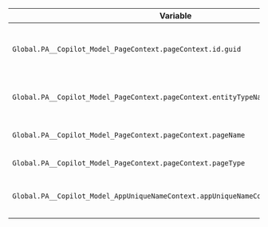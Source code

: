 | Variable | Description |
| --- | --- |
| `Global.PA__Copilot_Model_PageContext.pageContext.id.guid` | ID of the table record on the main form |
| `Global.PA__Copilot_Model_PageContext.pageContext.entityTypeName` | Logical name of the table in the main page |
| `Global.PA__Copilot_Model_PageContext.pageContext.pageName` | Name of the main page |
| `Global.PA__Copilot_Model_PageContext.pageContext.pageType` | Type of the main page |
| `Global.PA__Copilot_Model_AppUniqueNameContext.appUniqueNameContext.appUniqueName` | Unique name of the model-driven app |